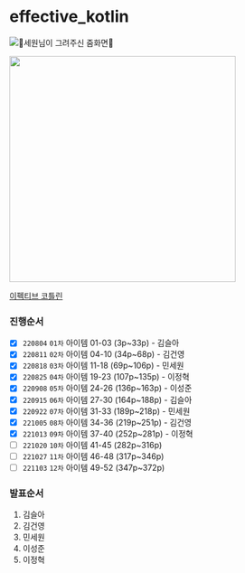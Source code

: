 # effective_kotlin

![🥰세원님이 그려주신 줌화면🥰](https://user-images.githubusercontent.com/20595690/185390712-7c7c2797-0990-42b6-a24e-799bc05186f5.jpeg)

<img src="http://image.yes24.com/goods/107464876/XL" height=400>

[이펙티브 코틀린](http://www.kyobobook.co.kr/product/detailViewKor.laf?ejkGb=KOR&mallGb=KOR&barcode=9788966263370&orderClick=LAG&Kc=#N)

### 진행순서
- [x] `220804` `01차` 아이템 01-03 (3p~33p) - 김슬아
- [x] `220811` `02차` 아이템 04-10 (34p~68p) - 김건영
- [x] `220818` `03차` 아이템 11-18 (69p~106p) - 민세원
- [x] `220825` `04차` 아이템 19-23 (107p~135p) - 이정혁
- [x] `220908` `05차` 아이템 24-26 (136p~163p) - 이성준
- [x] `220915` `06차` 아이템 27-30 (164p~188p) - 김슬아
- [x] `220922` `07차` 아이템 31-33 (189p~218p) - 민세원
- [x] `221005` `08차` 아이템 34-36 (219p~251p) - 김건영
- [x] `221013` `09차` 아이템 37-40 (252p~281p) - 이정혁
- [ ] `221020` `10차` 아이템 41-45 (282p~316p)
- [ ] `221027` `11차` 아이템 46-48 (317p~346p)
- [ ] `221103` `12차` 아이템 49-52 (347p~372p)

### 발표순서
1. 김슬아
2. 김건영
3. 민세원
4. 이성준
5. 이정혁
